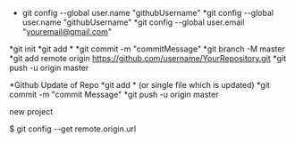 * git config --global user.name "githubUsername"
*git config --global user.name "githubUsername"
*git config --global user.email "youremail@gmail.com"



*git init
*git add *
*git commit -m "commitMessage"
*git branch -M master
*git add remote origin https://github.com/username/YourRepository.git
*git push -u origin master

*Github Update of Repo
*git add * (or single file which is updated)
*git commit -m "commit Message"
*git push -u origin master



new project

$ git config --get remote.origin.url
